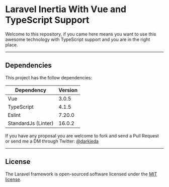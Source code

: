 # Laravel Inertia With Vue and TypeScript Support

Welcome to this repository, if you came here means you want to use this awesome technology with TypeScript support and you are in the right place.

---
## Dependencies

This project has the follow dependencies:

| Dependency      | Version |
| ----------- | ----------- |
| Vue      | 3.0.5       |
| TypeScript      | 4.1.5       |
| Eslint      | 7.20.0       |
| StandardJs (Linter)      | 16.0.2       |

If you have any proposal you are welcome to fork and send a Pull Request or send me a DM through Twitter: [@darkjeda](https://twitter.com/darkjeda)

---

## License

The Laravel framework is open-sourced software licensed under the [MIT license](https://opensource.org/licenses/MIT).
